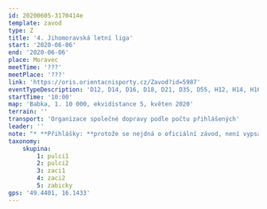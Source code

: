 ```yaml
---
id: 20200605-3170414e
template: zavod
type: Z
title: '4. Jihomoravská letní liga'
start: '2020-06-06'
end: '2020-06-06'
place: Moravec
meetTime: '???'
meetPlace: '???'
link: 'https://oris.orientacnisporty.cz/Zavod?id=5987'
eventTypeDescription: 'D12, D14, D16, D18, D21, D35, D55, H12, H14, H16, H18, H21, H35, H55, HD10'
startTime: '10:00'
map: 'Babka, 1. 10 000, ekvidistance 5, květen 2020'
terrain: ''
transport: 'Organizace společné dopravy podle počtu přihlášených'
leader: ''
note: "* **Přihlášky: **protože se nejdná o oficiální závod, není vypsán v členské sekci. Přihlaste se prosím Drbčovi přes email: prihlasky@zbmob.cz\r\n* Omezený počet závodníků\r\n* KT - Krátká trať\r\n* Na shromaždiště nebude kvůli opatřením proti šíření koronaviru umožněn přístup nikomu, kdo nebude řádně přihlášen.\r\n* 1. termín přihlášek: 04.06.2020 23:59"
taxonomy:
    skupina:
        1: pulci1
        2: pulci2
        3: zaci1
        4: zaci2
        5: zabicky
gps: '49.4401, 16.1433'
---
```

